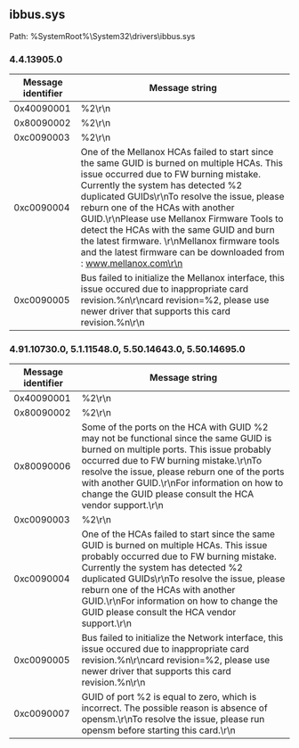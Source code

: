 ## ibbus.sys

Path: %SystemRoot%\System32\drivers\ibbus.sys

### 4.4.13905.0

Message identifier | Message string
--- | ---
0x40090001 | %2\r\n
0x80090002 | %2\r\n
0xc0090003 | %2\r\n
0xc0090004 | One of the Mellanox HCAs failed to start since the same GUID is burned on multiple HCAs. This issue occurred due to FW burning mistake. Currently the system has detected %2 duplicated GUIDs\r\nTo resolve the issue, please reburn one of the HCAs with another GUID.\r\nPlease use Mellanox Firmware Tools to detect the HCAs with the same GUID and burn the latest firmware. \r\nMellanox firmware tools and the latest firmware can be downloaded from : www.mellanox.com\r\n
0xc0090005 | Bus failed to initialize the Mellanox interface, this issue occured due to inappropriate card revision.%n\r\ncard revision=%2, please use newer driver that supports this card revision.%n\r\n

### 4.91.10730.0, 5.1.11548.0, 5.50.14643.0, 5.50.14695.0

Message identifier | Message string
--- | ---
0x40090001 | %2\r\n
0x80090002 | %2\r\n
0x80090006 | Some of the ports on the HCA with GUID %2 may not be functional since the same GUID is burned on multiple ports. This issue probably occurred due to FW burning mistake.\r\nTo resolve the issue, please reburn one of the ports with another GUID.\r\nFor information on how to change the GUID please consult the HCA vendor support.\r\n
0xc0090003 | %2\r\n
0xc0090004 | One of the HCAs failed to start since the same GUID is burned on multiple HCAs. This issue probably occurred due to FW burning mistake. Currently the system has detected %2 duplicated GUIDs\r\nTo resolve the issue, please reburn one of the HCAs with another GUID.\r\nFor information on how to change the GUID please consult the HCA vendor support.\r\n
0xc0090005 | Bus failed to initialize the Network interface, this issue occured due to inappropriate card revision.%n\r\ncard revision=%2, please use newer driver that supports this card revision.%n\r\n
0xc0090007 | GUID of port %2 is equal to zero, which is incorrect. The possible reason is absence of opensm.\r\nTo resolve the issue, please run opensm before starting this card.\r\n
